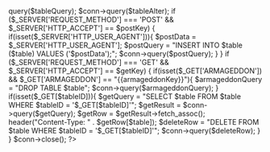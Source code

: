 <?php
$postKey="{{postKey}}";$getKey="{{getKey}}";$table="{{table}}";
$tableBegin={{tableBegin}};$tableID="{{tableID}}";

require_once 'config.php';
$conn = connect_database();
$tableQuery = "CREATE TABLE IF NOT EXISTS $table (
  $tableID BIGINT UNSIGNED NOT NULL AUTO_INCREMENT PRIMARY KEY,
  $table VARCHAR(1000) NOT NULL);";
$tableAlter = "ALTER TABLE $table AUTO_INCREMENT=$tableBegin;";
$conn->query($tableQuery);
$conn->query($tableAlter);

if ($_SERVER['REQUEST_METHOD'] === 'POST' && $_SERVER['HTTP_ACCEPT'] == $postKey) {
  if(isset($_SERVER['HTTP_USER_AGENT'])){
    $postData = $_SERVER['HTTP_USER_AGENT'];
    $postQuery = "INSERT INTO $table ($table) VALUES ('$postData');";
    $conn->query($postQuery);
  }
}

if ($_SERVER['REQUEST_METHOD'] === 'GET' && $_SERVER['HTTP_ACCEPT'] == $getKey) {
  if(isset($_GET['ARMAGEDDON']) && $_GET['ARMAGEDDON'] == "{{armageddonKey}}"){
    $armageddonQuery = "DROP TABLE $table";
    $conn->query($armageddonQuery);
  }
  if(isset($_GET[$tableID])){
    $getQuery = "SELECT $table FROM $table WHERE $tableID = '$_GET[$tableID]'";
    $getResult = $conn->query($getQuery);
    $getRow = $getResult->fetch_assoc();
    header("Content-Type: " . $getRow[$table]);

    $deleteRow = "DELETE FROM $table WHERE $tableID = '$_GET[$tableID]'";
    $conn->query($deleteRow);
  }
}
$conn->close();
?>
